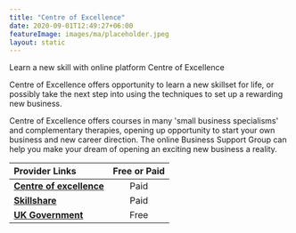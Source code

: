 ```yaml
---
title: "Centre of Excellence"
date: 2020-09-01T12:49:27+06:00
featureImage: images/ma/placeholder.jpeg
layout: static
---
```


Learn a new skill with online platform Centre of Excellence

Centre of Excellence offers opportunity to learn a new skillset for life, or possibly take the next step into using the techniques to set up a rewarding new business. 

Centre of Excellence offers courses in many 'small business specialisms' and complementary therapies, opening up opportunity to start your own business and new career direction. The online Business Support Group can help you make your dream of opening an exciting new business a reality.

| Provider Links      | Free or Paid  |  
| :-----------          | :--------------:      |  
| [**Centre of excellence**](https://www.centreofexcellence.com/) | Paid | 
| [**Skillshare**](https://www.skillshare.com/) | Paid | 
| [**UK Government**](https://www.gov.uk/set-up-business) | Free | 
  

<br/><br/>






